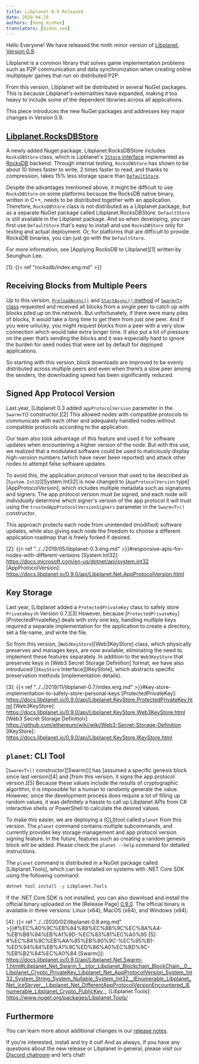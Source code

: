 ```yaml
---
title: Libplanet 0.9 Released
date: 2020-04-28
authors: [hong.minhee]
translators: [kidon.seo]
---
```


Hello Everyone! We have released the ninth minor version of [Libplanet], [Version 0.9][0.9.0].

Libplanet is a common library that solves game implementation problems such as P2P communication and data synchronization when creating online multiplayer games that run on distributed P2P.

From this version, Libplanet will be distributed in several NuGet packages. This is because Libplanet's externalities have expanded, making it too heavy to include some of the dependent libraries across all applications.

This piece introduces the new NuGet packages and addresses key major changes in Version 0.9.


[Libplanet]: https://libplanet.io/
[0.9.0]: https://github.com/planetarium/libplanet/releases/tag/0.9.0


[Libplanet.RocksDBStore]
------------------------

A newly added Nuget package, Libplanet.RocksDBStore includes `RocksDBStore` class, which is Lipblanet's [`IStore` interface][IStore] implemented as [RocksDB] backend. Through internal testing, `RocksDBStore` has shown to be about 10 times faster to write, 2 times faster to read, and thanks to compression, takes 15% less storage space than [`DefaultStore`][DefaultStore].

Despite the advantages mentioned above, it might be difficult to use `RocksDBStore` on some platforms because the RocksDB native binary, written in C++, needs to be distributed together with an application.
Therefore, `RocksDBStore` class is not distributed as a Libplanet package, but as a separate NuGet package called Libplanet.RocksDBStore. `DefaultStore` is still available in the Libplanet package. And so when developing, you can first use `DefaultStore` that's easy to install and use `RocksDBStore` only for testing and actual deployment. Or, for platforms that are difficult to provide RocksDB binaries, you can just go with the `DefaultStore`.

For more information, see [Applying RocksDB to Libplanet][1] written by Seunghun Lee.

[Libplanet.RocksDBStore]: https://www.nuget.org/packages/Libplanet.RocksDBStore/
[IStore]: https://docs.libplanet.io/0.9.0/api/Libplanet.Store.IStore.html
[RocksDB]: https://rocksdb.org/
[DefaultStore]: https://docs.libplanet.io/0.9.0/api/Libplanet.Store.DefaultStore.html
[1]: {{< ref "rocksdb/index.eng.md" >}}


Receiving Blocks from Multiple Peers
------------------------------------

Up to this version, [`PreloadAsync()`][Swarm.PreloadAsync] and [`StartAsync()` method][Swarm.StartAsync] of [`Swarm<T>` class][Swarm] requested and received all blocks from a single peer to catch up with blocks piled up on the network. But unfortunately, if there were many piles of blocks, it would take a long time to get them from just one peer.
And if you were unlucky, you might request blocks from a peer with a very slow connection which would take extra longer time. It also put a lot of pressure on the peer that’s sending the blocks and it was especially hard to ignore the burden for seed nodes that were set by default for deployed applications.

So starting with this version, block downloads are improved to be evenly distributed across multiple peers and even when there’s a slow peer among the senders, the downloading speed has been significantly reduced. 


[Swarm]: https://docs.libplanet.io/0.9.0/api/Libplanet.Net.Swarm-1.html
[Swarm.PreloadAsync]: https://docs.libplanet.io/0.9.0/api/Libplanet.Net.Swarm-1.html#Libplanet_Net_Swarm_1_PreloadAsync_System_Nullable_TimeSpan__IProgress_Libplanet_Net_PreloadState__IImmutableSet_Libplanet_Address__EventHandler_Libplanet_Net_PreloadBlockDownloadFailEventArgs__CancellationToken_
[Swarm.StartAsync]: https://docs.libplanet.io/0.9.0/api/Libplanet.Net.Swarm-1.html#Libplanet_Net_Swarm_1_StartAsync_TimeSpan_TimeSpan_CancellationToken_


Signed App Protocol Version
---------------------------

Last year, [Libplanet 0.3 added `appProtocolVersion` parameter in the `Swarm<T`() constructor.][2] This allowed nodes with compatible protocols to communicate with each other and adequately handled nodes without compatible protocols according to the application.

Our team also took advantage of this feature and used it for software updates when encountering a higher version of the node. But with this use, we realized that a modulated software could be used to maliciously display high-version numbers (which have never been reported) and attack other nodes to attempt false software updates.

To avoid this, the application protocol version that used to be described as [`System.Int32`][System.Int32] is now changed to [`AppProtocolVersion` type][AppProtocolVersion], which includes multiple metadata such as signatures and signers. The app protocol version must be signed, and each node will *individually* determine which signer's version of the app protocol it will trust using the `trustedAppProtocolVersionSigners` parameter in the `Swarm<T>()` constructor.

This approach protects each node from unintended (modified) software updates, while also giving each node the freedom to choose a different application roadmap that is freely forked if desired.


[2]: {{< ref "../../2019/05/libplanet-0.3.eng.md" >}}#responsive-apis-for-nodes-with-different-versions
[System.Int32]: https://docs.microsoft.com/en-us/dotnet/api/system.int32
[AppProtocolVersion]: https://docs.libplanet.io/0.9.0/api/Libplanet.Net.AppProtocolVersion.html


Key Storage
-----------

Last year, [Libplanet added a `ProtectedPrivateKey` class to safely store `PrivateKey` in Version 0.7.][3] However, because [`ProtectedPrivateKey`][ProtectedPrivateKey] deals with only one key, handling multiple keys required a separate implementation for the application to create a directory, set a file name, and write the file.

So from this version, [`Web3KeyStore`][Web3KeyStore] class, which physically preserves and manages keys, are now available, eliminating the need to implement these features separately. In addition to the `Web3KeyStore` that preserves keys in [Web3 Secret Storage Definition] format, we have also introduced [`IKeyStore` Interface][IKeyStore], which abstracts specific preservation methods (implementation details).


[3]: {{< ref "../../2019/11/libplanet-0.7/index.eng.md" >}}#key-store-implementation-to-safely-store-personal-keys
[ProtectedPrivateKey]: https://docs.libplanet.io/0.9.0/api/Libplanet.KeyStore.ProtectedPrivateKey.html
[Web3KeyStore]: https://docs.libplanet.io/0.9.0/api/Libplanet.KeyStore.Web3KeyStore.html
[Web3 Secret Storage Definition]: https://github.com/ethereum/wiki/wiki/Web3-Secret-Storage-Definition
[IKeyStore]: https://docs.libplanet.io/0.9.0/api/Libplanet.KeyStore.IKeyStore.html


`planet`: CLI Tool
---------------------

[`Swarm<T>()` constructor][Swarm()] has [assumed a specific genesis block since last version][4] and [from this version, it signs the app protocol version.][5] Because these values include the results of cryptographic algorithm, it is impossible for a human to randomly generate the value. However, since the development process does require a lot of filling up random values, it was definitely a hassle to call up Libplanet APIs from C# interactive shells or PowerShell to calculate the desired values.

To make this easier, we are deploying a (<abbr title="command-line interface">CLI</abbr>)tool called `planet` from this version. The `planet` command contains multiple subcommands, and currently provides key storage management and app protocol version signing feature. In the future, features such as creating a random genesis block will be added. Please check the `planet --help` command for detailed instructions.

The `planet` command is distributed in a NuGet package called [Libplanet.Tools], which can be installed on systems with .NET Core SDK using the following command:


~~~~ bash
dotnet tool install -g Libplanet.Tools
~~~~


If the .NET Core SDK is not installed, you can also download and install the official binary uploaded on the [Release Page] [0.9.0]. The official binary is available in three versions: Linux (x64), MacOS (x64), and Windows (x64).


[4]: {{< ref "../../2020/02/libplanet-0.8.eng.md" >}}#%EC%A0%9C%EB%84%88%EC%8B%9C%EC%8A%A4-%EB%B8%94%EB%A1%9D-%EC%83%81%EC%A0%95
[5]: #%EC%84%9C%EB%AA%85%EB%90%9C-%EC%95%B1-%ED%94%84%EB%A1%9C%ED%86%A0%EC%BD%9C-%EB%B2%84%EC%A0%84
[Swarm()]: https://docs.libplanet.io/0.9.0/api/Libplanet.Net.Swarm-1.html#Libplanet_Net_Swarm_1__ctor_Libplanet_Blockchain_BlockChain__0__Libplanet_Crypto_PrivateKey_Libplanet_Net_AppProtocolVersion_System_Int32_System_String_System_Nullable_System_Int32__IEnumerable_Libplanet_Net_IceServer__Libplanet_Net_DifferentAppProtocolVersionEncountered_IEnumerable_Libplanet_Crypto_PublicKey__
[Libplanet.Tools]: https://www.nuget.org/packages/Libplanet.Tools/


Furthermore
-----------

You can learn more about additional changes in our [release notes][0.9.0].

If you’re interested, install and try it out! And as always, if you have any questions about the new release or Libplanet in general, please visit our [Discord chatroom][Discord] and let’s chat!

[Nine Chronicles]: https://nine-chronicles.com/
[Discord]: https://discord.gg/planetarium
